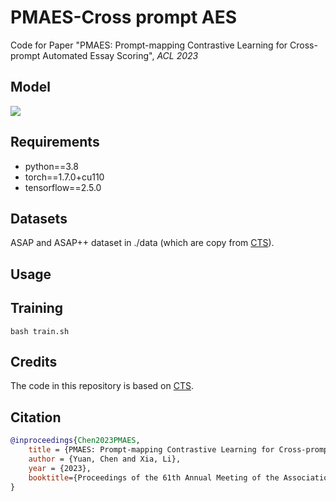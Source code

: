 # **PMAES-Cross prompt AES**

Code for Paper "PMAES: Prompt-mapping Contrastive Learning for Cross-prompt Automated Essay Scoring", *ACL 2023*

## **Model**
![](model.png)

## **Requirements**
- python==3.8
- torch==1.7.0+cu110
- tensorflow==2.5.0

## **Datasets**
ASAP and ASAP++ dataset in ./data (which are copy from [CTS](https://github.com/robert1ridley/cross-prompt-trait-scoring)).
## **Usage**

## **Training**
```
bash train.sh
```

## **Credits**
The code in this repository is based on [CTS](https://github.com/robert1ridley/cross-prompt-trait-scoring).

## **Citation**
```bibtex
@inproceedings{Chen2023PMAES,
    title = {PMAES: Prompt-mapping Contrastive Learning for Cross-prompt Automated Essay Scoring},
    author = {Yuan, Chen and Xia, Li},
    year = {2023},
    booktitle={Proceedings of the 61th Annual Meeting of the Association for Computational Linguistics (Volume 1: Long Papers)},
}
```
